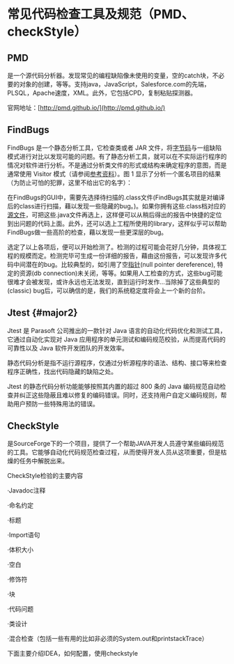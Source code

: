 # 常见代码检查工具及规范（PMD、checkStyle）

## PMD

是一个源代码分析器。发现常见的编程缺陷像未使用的变量，空的catch块，不必要的对象的创建，等等。支持java，JavaScript，Salesforce.com的先端，PLSQL，Apache速度，XML。此外，它包括CPD，复制粘贴探测器。

官网地址：[http://pmd.github.io/](http://pmd.github.io/)

## FindBugs

FindBugs 是一个静态分析工具，它检查类或者 JAR 文件，将[字节码](http://baike.baidu.com/view/560330.htm)与一组缺陷模式进行对比以发现可能的问题。有了静态分析工具，就可以在不实际运行程序的情况对软件进行分析。不是通过分析类文件的形式或结构来确定程序的意图，而是通常使用 Visitor 模式（请参阅[参考资料](http://baike.baidu.com/view/1040352.htm)）。图 1 显示了分析一个匿名项目的结果（为防止可怕的犯罪，这里不给出它的名字）：

在FindBugs的GUI中，需要先选择待扫描的.class文件\(FindBugs其实就是对编译后的class进行扫描，藉以发现一些隐藏的bug。\)。如果你拥有这些.class档对应的[源文件](http://baike.baidu.com/view/385166.htm)，可把这些.java文件再选上，这样便可以从稍后得出的报告中快捷的定位到出问题的代码上面。此外，还可以选上工程所使用的library，这样似乎可以帮助FindBugs做一些高阶的检查，藉以发现一些更深层的bug。

选定了以上各项后，便可以开始检测了。检测的过程可能会花好几分钟，具体视工程的规模而定。检测完毕可生成一份详细的报告，藉由这份报告，可以发现许多代码中间潜在的bug。比较典型的，如引用了空[指针](http://baike.baidu.com/view/159417.htm)\(null pointer dereference\), 特定的资源\(db connection\)未关闭，等等。如果用人工检查的方式，这些bug可能很难才会被发现，或许永远也无法发现，直到运行时发作…当除掉了这些典型的\(classic\) bug后，可以确信的是，我们的系统稳定度将会上一个新的台阶。

## Jtest {#major2}

Jtest 是 Parasoft 公司推出的一款针对 Java 语言的自动化代码优化和测试工具，它通过自动化实现对 Java 应用程序的单元测试和编码规范校验，从而提高代码的可靠性以及 Java 软件开发团队的开发效率。

静态代码分析是指不运行源程序，仅通过分析源程序的语法、结构、接口等来检查程序正确性，找出代码隐藏的缺陷之处。

Jtest 的静态代码分析功能能够按照其内置的超过 800 条的 Java 编码规范自动检查并纠正这些隐蔽且难以修复的编码错误。同时，还支持用户自定义编码规则，帮助用户预防一些特殊用法的错误。

## **CheckStyle**

是SourceForge下的一个项目，提供了一个帮助JAVA开发人员遵守某些编码规范的工具。它能够自动化代码规范检查过程，从而使得开发人员从这项重要，但是枯燥的任务中解脱出来。

CheckStyle检验的主要内容

·Javadoc注释

·命名约定

·标题

·Import语句

·体积大小

·空白

·修饰符

·块

·代码问题

·类设计

·混合检查（包括一些有用的比如非必须的System.out和printstackTrace）

下面主要介绍IDEA，如何配置，使用checkstyle

